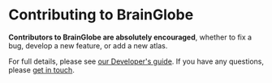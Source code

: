 # Contributing to BrainGlobe

**Contributors to BrainGlobe are absolutely encouraged**, whether to fix a bug, develop a new feature, or add a new atlas.

For full details, please see [our Developer's guide](https://brainglobe.info/community/developers/index.html). If you have any questions, please [get in touch](https://brainglobe.info/contact.html). 

